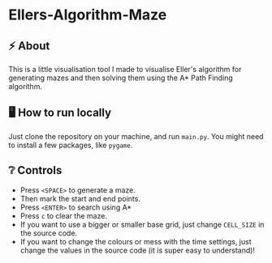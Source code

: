 # Ellers-Algorithm-Maze

## :zap: About
This is a little visualisation tool I made to visualise Eller's algorithm for generating mazes and then solving them using the A* Path Finding algorithm.

## :desktop_computer: How to run locally
Just clone the repository on your machine, and run `main.py`. You might need to install a few packages, like `pygame`.

## :grey_question: Controls
- Press `<SPACE>` to generate a maze.
- Then mark the start and end points.
- Press `<ENTER>` to search using A*
- Press `c` to clear the maze.
- If you want to use a bigger or smaller base grid, just change `CELL_SIZE` in the source code.
- If you want to change the colours or mess with the time settings, just change the values in the source code (it is super easy to understand)!

